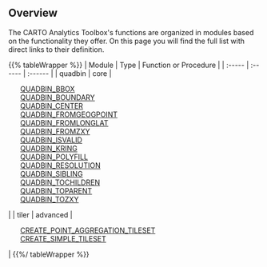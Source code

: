 ## Overview

The CARTO Analytics Toolbox's functions are organized in modules based on the functionality they offer. On this page you will find the full list with direct links to their definition.

{{% tableWrapper %}}
| Module | Type | Function or Procedure |
| :----- | :------ | :------ |
| quadbin | core |<ul style="list-style:none"><li><a href="../quadbin/#quadbin_bbox">QUADBIN_BBOX</a></li><li><a href="../quadbin/#quadbin_boundary">QUADBIN_BOUNDARY</a></li><li><a href="../quadbin/#quadbin_center">QUADBIN_CENTER</a></li><li><a href="../quadbin/#quadbin_fromgeogpoint">QUADBIN_FROMGEOGPOINT</a></li><li><a href="../quadbin/#quadbin_fromlonglat">QUADBIN_FROMLONGLAT</a></li><li><a href="../quadbin/#quadbin_fromzxy">QUADBIN_FROMZXY</a></li><li><a href="../quadbin/#quadbin_isvalid">QUADBIN_ISVALID</a></li><li><a href="../quadbin/#quadbin_kring">QUADBIN_KRING</a></li><li><a href="../quadbin/#quadbin_polyfill">QUADBIN_POLYFILL</a></li><li><a href="../quadbin/#quadbin_resolution">QUADBIN_RESOLUTION</a></li><li><a href="../quadbin/#quadbin_sibling">QUADBIN_SIBLING</a></li><li><a href="../quadbin/#quadbin_tochildren">QUADBIN_TOCHILDREN</a></li><li><a href="../quadbin/#quadbin_toparent">QUADBIN_TOPARENT</a></li><li><a href="../quadbin/#quadbin_tozxy">QUADBIN_TOZXY</a></li></ul>|
| tiler | advanced |<ul style="list-style:none"><li><a href="../tiler/#create_point_aggregation_tileset">CREATE_POINT_AGGREGATION_TILESET</a></li><li><a href="../tiler/#create_simple_tileset">CREATE_SIMPLE_TILESET</a></li></ul>|
{{%/ tableWrapper %}}
